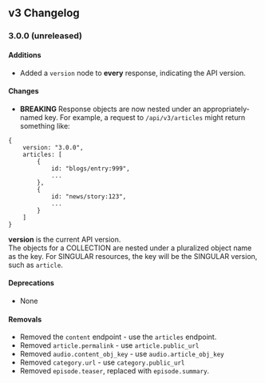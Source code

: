 ## v3 Changelog

### 3.0.0 (unreleased)
#### Additions
* Added a `version` node to **every** response, indicating the API version.

#### Changes
* **BREAKING** Response objects are now nested under an appropriately-named key.
  For example, a request to `/api/v3/articles` might return something like:

```
{
    version: "3.0.0",
    articles: [
        {
            id: "blogs/entry:999",
            ...
        },
        {
            id: "news/story:123",
            ...
        }
    ]
}
```

**version** is the current API version.  
The objects for a COLLECTION are nested under a pluralized object name as the key.
For SINGULAR resources, the key will be the SINGULAR version, such as
`article`.

#### Deprecations
* None

#### Removals
* Removed the `content` endpoint - use the `articles` endpoint.
* Removed `article.permalink` - use `article.public_url`
* Removed `audio.content_obj_key` - use `audio.article_obj_key`
* Removed `category.url` - use `category.public_url`
* Removed `episode.teaser`, replaced with `episode.summary`.
